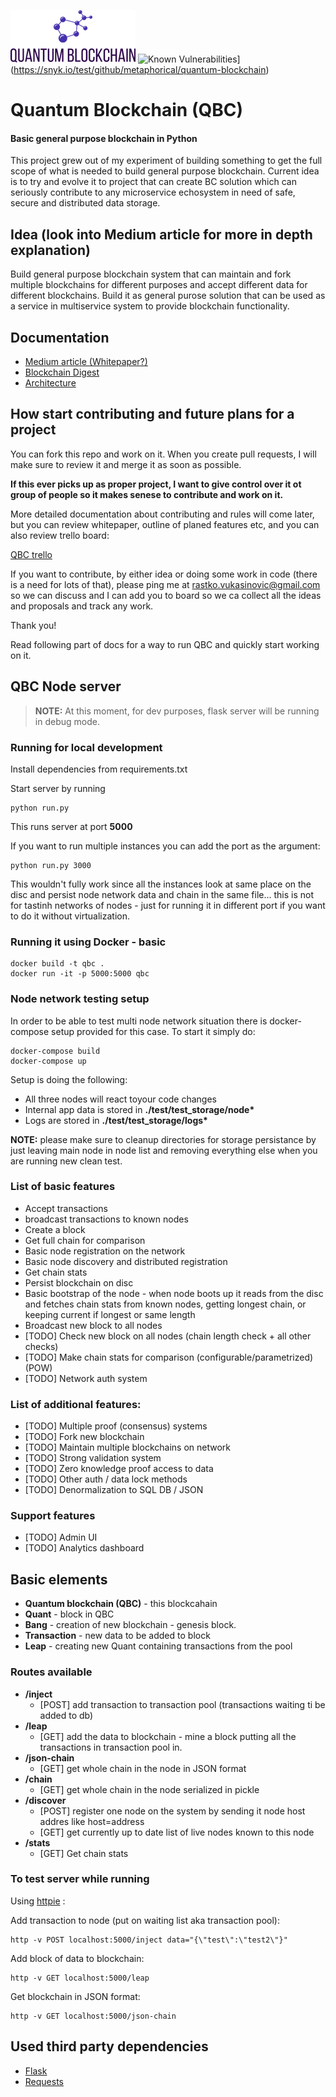 
![quantum blockchain](./misc/logo.png "QBC") ![Known Vulnerabilities](https://snyk.io/test/github/metaphorical/quantum-blockchain/badge.svg)](https://snyk.io/test/github/metaphorical/quantum-blockchain)

# Quantum Blockchain (QBC)
#### Basic general purpose blockchain in Python


This project grew out of my experiment of building something to get the full scope of what is needed to build general purpose blockchain. Current idea is to try and evolve it to project that can create BC solution which can seriously contribute to any microservice echosystem in need of safe, secure and distributed data storage.

## Idea (look into Medium article for more in depth explanation)

Build general purpose blockchain system that can maintain and fork multiple blockchains for different purposes and accept different data for different blockchains. Build it as general purose solution that can be used as a service in multiservice system to provide blockchain functionality.

## Documentation

* [Medium article (Whitepaper?)](https://hackernoon.com/building-general-purpose-blockchain-71ffb8511ce)
* [Blockchain Digest](documentation/blockchain-digest.md)
* [Architecture](documentation/architecture.md)

## How start contributing and future plans for a project

You can fork this repo and work on it. When you create pull requests, I will make sure to review it and merge it as soon as possible.

**If this ever picks up as proper project, I want to give control over it ot group of people so it makes senese to contribute and work on it.**

More detailed documentation about contributing and rules will come later, but you can review whitepaper, outline of planed features etc, and you can also review trello board:

[QBC trello](https://trello.com/b/IKDDvvC1/quantum-blockchain)

If you want to contribute, by either idea or doing some work in code (there is a need for lots of that), please ping me at rastko.vukasinovic@gmail.com so we can discuss and I can add you to board so we ca collect all the ideas and proposals and track any work.

Thank you!

Read following part of docs for a way to run QBC and quickly start working on it.

## QBC Node server

> **NOTE:** At this moment, for dev purposes, flask server will be running in debug mode.

### Running for local development
Install dependencies from requirements.txt

Start server by running

```
python run.py
```
This runs server at port **5000**

If you want to run multiple instances you can add the port as the argument:

```
python run.py 3000
```

This wouldn't fully work since all the instances look at same place on the disc and persist node network data and chain in the same file... this is not for tastinh networks of nodes - just for running it in different port if you want to do it without virtualization.

### Running it using Docker - basic
```
docker build -t qbc .
docker run -it -p 5000:5000 qbc
```

### Node network testing setup

In order to be able to test multi node network situation there is docker-compose setup provided for this case. To start it simply do:
```
docker-compose build
docker-compose up
```
Setup is doing the following:
* All three nodes will react toyour code changes
* Internal app data is stored in **./test/test_storage/node\***
* Logs are stored in **./test/test_storage/logs\***

**NOTE:** please make sure to cleanup directories for storage persistance by just leaving main node in node list and removing everything else when you are running new clean test.

### List of basic features

* Accept transactions
* broadcast transactions to known nodes
* Create a block
* Get full chain for comparison
* Basic node registration on the network
* Basic node discovery and distributed registration
* Get chain stats
* Persist blockchain on disc
* Basic bootstrap of the node - when node boots up it reads from the disc and fetches chain stats from known nodes, getting longest chain, or keeping current if longest or same length
* Broadcast new block to all nodes
* [TODO] Check new block on all nodes (chain length check + all other checks)
* [TODO] Make chain stats for comparison (configurable/parametrized) (POW)
* [TODO] Network auth system


### List of additional features:
* [TODO] Multiple proof (consensus) systems
* [TODO] Fork new blockchain
* [TODO] Maintain multiple blockchains on network
* [TODO] Strong validation system
* [TODO] Zero knowledge proof access to data
* [TODO] Other auth / data lock methods
* [TODO] Denormalization to SQL DB / JSON

### Support features
* [TODO] Admin UI
* [TODO] Analytics dashboard


## Basic elements

* **Quantum blockchain (QBC)** - this blockcahain
* **Quant** - block in QBC
* **Bang** - creation of new blockchain - genesis block.
* **Transaction** - new data to be added to block
* **Leap** - creating new Quant containing transactions from the pool

### Routes available

* **/inject**
  * [POST] add transaction to transaction pool (transactions waiting ti be added to db)
* **/leap**
  * [GET] add the data to blockchain - mine a block putting all the transactions in transaction pool in.
* **/json-chain**
  * [GET] get whole chain in the node in JSON format
* **/chain**
  * [GET] get whole chain in the node serialized in pickle
* **/discover**
  * [POST] register one node on the system by sending it node host addres like host=address
  * [GET] get currently up to date list of live nodes known to this node
* **/stats**
  * [GET] Get chain stats

### To test server while running

Using [httpie](https://httpie.org/) :

Add transaction to node (put on waiting list aka transaction pool):

```
http -v POST localhost:5000/inject data="{\"test\":\"test2\"}"
```

Add block of data to blockchain:
```
http -v GET localhost:5000/leap
```

Get blockchain in JSON format:
```
http -v GET localhost:5000/json-chain
```

## Used third party dependencies

* [Flask](http://flask.pocoo.org/docs/0.12/quickstart/)
* [Requests](http://docs.python-requests.org/en/latest/user/quickstart/)

